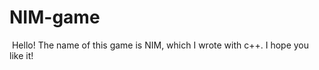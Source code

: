 # NIM-game
<img href="/nim-game.jpg](https://raw.githubusercontent.com/s-ali-mi/NIM-game/master/nim-game.jpg">
Hello!
The name of this game is NIM, which I wrote with c++. I hope you like it!
